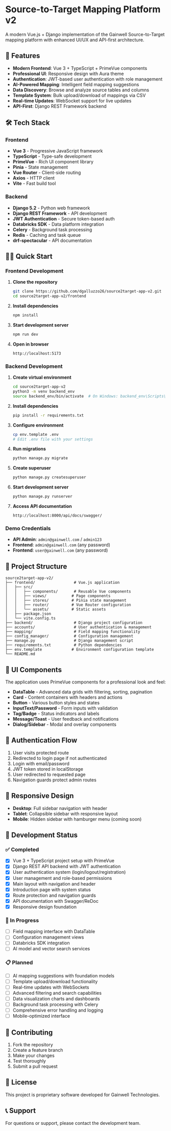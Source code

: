 # Source-to-Target Mapping Platform v2

A modern Vue.js + Django implementation of the Gainwell Source-to-Target mapping platform with enhanced UI/UX and API-first architecture.

## 🚀 Features

- **Modern Frontend**: Vue 3 + TypeScript + PrimeVue components
- **Professional UI**: Responsive design with Aura theme
- **Authentication**: JWT-based user authentication with role management
- **AI-Powered Mapping**: Intelligent field mapping suggestions
- **Data Discovery**: Browse and analyze source tables and columns
- **Template System**: Bulk upload/download of mappings via CSV
- **Real-time Updates**: WebSocket support for live updates
- **API-First**: Django REST Framework backend

## 🛠 Tech Stack

### Frontend
- **Vue 3** - Progressive JavaScript framework
- **TypeScript** - Type-safe development
- **PrimeVue** - Rich UI component library
- **Pinia** - State management
- **Vue Router** - Client-side routing
- **Axios** - HTTP client
- **Vite** - Fast build tool

### Backend
- **Django 5.2** - Python web framework
- **Django REST Framework** - API development
- **JWT Authentication** - Secure token-based auth
- **Databricks SDK** - Data platform integration
- **Celery** - Background task processing
- **Redis** - Caching and task queue
- **drf-spectacular** - API documentation

## 🏃‍♂️ Quick Start

### Frontend Development

1. **Clone the repository**
   ```bash
   git clone https://github.com/dgalluzzo26/source2target-app-v2.git
   cd source2target-app-v2/frontend
   ```

2. **Install dependencies**
   ```bash
   npm install
   ```

3. **Start development server**
   ```bash
   npm run dev
   ```

4. **Open in browser**
   ```
   http://localhost:5173
   ```

### Backend Development

1. **Create virtual environment**
   ```bash
   cd source2target-app-v2
   python3 -m venv backend_env
   source backend_env/bin/activate  # On Windows: backend_env\Scripts\activate
   ```

2. **Install dependencies**
   ```bash
   pip install -r requirements.txt
   ```

3. **Configure environment**
   ```bash
   cp env.template .env
   # Edit .env file with your settings
   ```

4. **Run migrations**
   ```bash
   python manage.py migrate
   ```

5. **Create superuser**
   ```bash
   python manage.py createsuperuser
   ```

6. **Start development server**
   ```bash
   python manage.py runserver
   ```

7. **Access API documentation**
   ```
   http://localhost:8000/api/docs/swagger/
   ```

### Demo Credentials

- **API Admin**: `admin@gainwell.com` / `admin123`
- **Frontend**: `admin@gainwell.com` (any password)
- **Frontend**: `user@gainwell.com` (any password)

## 📁 Project Structure

```
source2target-app-v2/
├── frontend/                 # Vue.js application
│   ├── src/
│   │   ├── components/       # Reusable Vue components
│   │   ├── views/           # Page components
│   │   ├── stores/          # Pinia state management
│   │   ├── router/          # Vue Router configuration
│   │   └── assets/          # Static assets
│   ├── package.json
│   └── vite.config.ts
├── backend/                  # Django project configuration
├── accounts/                 # User authentication & management
├── mapping/                  # Field mapping functionality
├── config_manager/           # Configuration management
├── manage.py                 # Django management script
├── requirements.txt          # Python dependencies
├── env.template             # Environment configuration template
└── README.md
```

## 🎨 UI Components

The application uses PrimeVue components for a professional look and feel:

- **DataTable** - Advanced data grids with filtering, sorting, pagination
- **Card** - Content containers with headers and actions
- **Button** - Various button styles and states
- **InputText/Password** - Form inputs with validation
- **Tag/Badge** - Status indicators and labels
- **Message/Toast** - User feedback and notifications
- **Dialog/Sidebar** - Modal and overlay components

## 🔐 Authentication Flow

1. User visits protected route
2. Redirected to login page if not authenticated
3. Login with email/password
4. JWT token stored in localStorage
5. User redirected to requested page
6. Navigation guards protect admin routes

## 📱 Responsive Design

- **Desktop**: Full sidebar navigation with header
- **Tablet**: Collapsible sidebar with responsive layout
- **Mobile**: Hidden sidebar with hamburger menu (coming soon)

## 🚧 Development Status

### ✅ Completed
- [x] Vue 3 + TypeScript project setup with PrimeVue
- [x] Django REST API backend with JWT authentication
- [x] User authentication system (login/logout/registration)
- [x] User management and role-based permissions
- [x] Main layout with navigation and header
- [x] Introduction page with system status
- [x] Route protection and navigation guards
- [x] API documentation with Swagger/ReDoc
- [x] Responsive design foundation

### 🔄 In Progress
- [ ] Field mapping interface with DataTable
- [ ] Configuration management views
- [ ] Databricks SDK integration
- [ ] AI model and vector search services

### 📋 Planned
- [ ] AI mapping suggestions with foundation models
- [ ] Template upload/download functionality
- [ ] Real-time updates with WebSockets
- [ ] Advanced filtering and search capabilities
- [ ] Data visualization charts and dashboards
- [ ] Background task processing with Celery
- [ ] Comprehensive error handling and logging
- [ ] Mobile-optimized interface

## 🤝 Contributing

1. Fork the repository
2. Create a feature branch
3. Make your changes
4. Test thoroughly
5. Submit a pull request

## 📄 License

This project is proprietary software developed for Gainwell Technologies.

## 📞 Support

For questions or support, please contact the development team.

